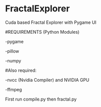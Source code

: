 # FractalExplorer
Cuda based Fractal Explorer with Pygame UI


#REQUIREMENTS (Python Modules)

-pygame

-pillow

-numpy
  
#Also required:

-nvcc (Nvidia Compiler) and NVIDIA GPU

-ffmpeg

First run compile.py
then fractal.py
